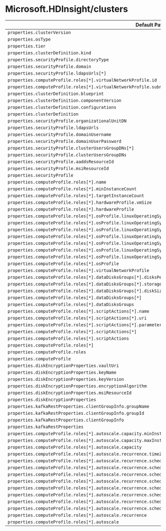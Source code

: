 # Microsoft.HDInsight/clusters

| Default Path | Alias |
|---|---|
| `properties.clusterVersion` | `Microsoft.HDInsight/clusters/clusterVersion` |
| `properties.osType` | `Microsoft.HDInsight/clusters/osType` |
| `properties.tier` | `Microsoft.HDInsight/clusters/tier` |
| `properties.clusterDefinition.kind` | `Microsoft.HDInsight/clusters/clusterDefinition.kind` |
| `properties.securityProfile.directoryType` | `Microsoft.HDInsight/clusters/securityProfile.directoryType` |
| `properties.securityProfile.domain` | `Microsoft.HDInsight/clusters/securityProfile.domain` |
| `properties.securityProfile.ldapsUrls[*]` | `Microsoft.HDInsight/clusters/securityProfile.ldapsUrls[*]` |
| `properties.computeProfile.roles[*].virtualNetworkProfile.id` | `Microsoft.HDInsight/clusters/computeProfile.roles[*].virtualNetworkProfile.id` |
| `properties.computeProfile.roles[*].virtualNetworkProfile.subnet` | `Microsoft.HDInsight/clusters/computeProfile.roles[*].virtualNetworkProfile.subnet` |
| `properties.clusterDefinition.blueprint` | `Microsoft.HDInsight/clusters/clusterDefinition.blueprint` |
| `properties.clusterDefinition.componentVersion` | `Microsoft.HDInsight/clusters/clusterDefinition.componentVersion` |
| `properties.clusterDefinition.configurations` | `Microsoft.HDInsight/clusters/clusterDefinition.configurations` |
| `properties.clusterDefinition` | `Microsoft.HDInsight/clusters/clusterDefinition` |
| `properties.securityProfile.organizationalUnitDN` | `Microsoft.HDInsight/clusters/securityProfile.organizationalUnitDN` |
| `properties.securityProfile.ldapsUrls` | `Microsoft.HDInsight/clusters/securityProfile.ldapsUrls` |
| `properties.securityProfile.domainUsername` | `Microsoft.HDInsight/clusters/securityProfile.domainUsername` |
| `properties.securityProfile.domainUserPassword` | `Microsoft.HDInsight/clusters/securityProfile.domainUserPassword` |
| `properties.securityProfile.clusterUsersGroupDNs[*]` | `Microsoft.HDInsight/clusters/securityProfile.clusterUsersGroupDNs[*]` |
| `properties.securityProfile.clusterUsersGroupDNs` | `Microsoft.HDInsight/clusters/securityProfile.clusterUsersGroupDNs` |
| `properties.securityProfile.aaddsResourceId` | `Microsoft.HDInsight/clusters/securityProfile.aaddsResourceId` |
| `properties.securityProfile.msiResourceId` | `Microsoft.HDInsight/clusters/securityProfile.msiResourceId` |
| `properties.securityProfile` | `Microsoft.HDInsight/clusters/securityProfile` |
| `properties.computeProfile.roles[*].name` | `Microsoft.HDInsight/clusters/computeProfile.roles[*].name` |
| `properties.computeProfile.roles[*].minInstanceCount` | `Microsoft.HDInsight/clusters/computeProfile.roles[*].minInstanceCount` |
| `properties.computeProfile.roles[*].targetInstanceCount` | `Microsoft.HDInsight/clusters/computeProfile.roles[*].targetInstanceCount` |
| `properties.computeProfile.roles[*].hardwareProfile.vmSize` | `Microsoft.HDInsight/clusters/computeProfile.roles[*].hardwareProfile.vmSize` |
| `properties.computeProfile.roles[*].hardwareProfile` | `Microsoft.HDInsight/clusters/computeProfile.roles[*].hardwareProfile` |
| `properties.computeProfile.roles[*].osProfile.linuxOperatingSystemProfile.username` | `Microsoft.HDInsight/clusters/computeProfile.roles[*].osProfile.linuxOperatingSystemProfile.username` |
| `properties.computeProfile.roles[*].osProfile.linuxOperatingSystemProfile.password` | `Microsoft.HDInsight/clusters/computeProfile.roles[*].osProfile.linuxOperatingSystemProfile.password` |
| `properties.computeProfile.roles[*].osProfile.linuxOperatingSystemProfile.sshProfile.publicKeys[*].certificateData` | `Microsoft.HDInsight/clusters/computeProfile.roles[*].osProfile.linuxOperatingSystemProfile.sshProfile.publicKeys[*].certificateData` |
| `properties.computeProfile.roles[*].osProfile.linuxOperatingSystemProfile.sshProfile.publicKeys[*]` | `Microsoft.HDInsight/clusters/computeProfile.roles[*].osProfile.linuxOperatingSystemProfile.sshProfile.publicKeys[*]` |
| `properties.computeProfile.roles[*].osProfile.linuxOperatingSystemProfile.sshProfile.publicKeys` | `Microsoft.HDInsight/clusters/computeProfile.roles[*].osProfile.linuxOperatingSystemProfile.sshProfile.publicKeys` |
| `properties.computeProfile.roles[*].osProfile.linuxOperatingSystemProfile.sshProfile` | `Microsoft.HDInsight/clusters/computeProfile.roles[*].osProfile.linuxOperatingSystemProfile.sshProfile` |
| `properties.computeProfile.roles[*].osProfile.linuxOperatingSystemProfile` | `Microsoft.HDInsight/clusters/computeProfile.roles[*].osProfile.linuxOperatingSystemProfile` |
| `properties.computeProfile.roles[*].osProfile` | `Microsoft.HDInsight/clusters/computeProfile.roles[*].osProfile` |
| `properties.computeProfile.roles[*].virtualNetworkProfile` | `Microsoft.HDInsight/clusters/computeProfile.roles[*].virtualNetworkProfile` |
| `properties.computeProfile.roles[*].dataDisksGroups[*].disksPerNode` | `Microsoft.HDInsight/clusters/computeProfile.roles[*].dataDisksGroups[*].disksPerNode` |
| `properties.computeProfile.roles[*].dataDisksGroups[*].storageAccountType` | `Microsoft.HDInsight/clusters/computeProfile.roles[*].dataDisksGroups[*].storageAccountType` |
| `properties.computeProfile.roles[*].dataDisksGroups[*].diskSizeGB` | `Microsoft.HDInsight/clusters/computeProfile.roles[*].dataDisksGroups[*].diskSizeGB` |
| `properties.computeProfile.roles[*].dataDisksGroups[*]` | `Microsoft.HDInsight/clusters/computeProfile.roles[*].dataDisksGroups[*]` |
| `properties.computeProfile.roles[*].dataDisksGroups` | `Microsoft.HDInsight/clusters/computeProfile.roles[*].dataDisksGroups` |
| `properties.computeProfile.roles[*].scriptActions[*].name` | `Microsoft.HDInsight/clusters/computeProfile.roles[*].scriptActions[*].name` |
| `properties.computeProfile.roles[*].scriptActions[*].uri` | `Microsoft.HDInsight/clusters/computeProfile.roles[*].scriptActions[*].uri` |
| `properties.computeProfile.roles[*].scriptActions[*].parameters` | `Microsoft.HDInsight/clusters/computeProfile.roles[*].scriptActions[*].parameters` |
| `properties.computeProfile.roles[*].scriptActions[*]` | `Microsoft.HDInsight/clusters/computeProfile.roles[*].scriptActions[*]` |
| `properties.computeProfile.roles[*].scriptActions` | `Microsoft.HDInsight/clusters/computeProfile.roles[*].scriptActions` |
| `properties.computeProfile.roles[*]` | `Microsoft.HDInsight/clusters/computeProfile.roles[*]` |
| `properties.computeProfile.roles` | `Microsoft.HDInsight/clusters/computeProfile.roles` |
| `properties.computeProfile` | `Microsoft.HDInsight/clusters/computeProfile` |
| `properties.diskEncryptionProperties.vaultUri` | `Microsoft.HDInsight/clusters/diskEncryptionProperties.vaultUri` |
| `properties.diskEncryptionProperties.keyName` | `Microsoft.HDInsight/clusters/diskEncryptionProperties.keyName` |
| `properties.diskEncryptionProperties.keyVersion` | `Microsoft.HDInsight/clusters/diskEncryptionProperties.keyVersion` |
| `properties.diskEncryptionProperties.encryptionAlgorithm` | `Microsoft.HDInsight/clusters/diskEncryptionProperties.encryptionAlgorithm` |
| `properties.diskEncryptionProperties.msiResourceId` | `Microsoft.HDInsight/clusters/diskEncryptionProperties.msiResourceId` |
| `properties.diskEncryptionProperties` | `Microsoft.HDInsight/clusters/diskEncryptionProperties` |
| `properties.kafkaRestProperties.clientGroupInfo.groupName` | `Microsoft.HDInsight/clusters/kafkaRestProperties.clientGroupInfo.groupName` |
| `properties.kafkaRestProperties.clientGroupInfo.groupId` | `Microsoft.HDInsight/clusters/kafkaRestProperties.clientGroupInfo.groupId` |
| `properties.kafkaRestProperties.clientGroupInfo` | `Microsoft.HDInsight/clusters/kafkaRestProperties.clientGroupInfo` |
| `properties.kafkaRestProperties` | `Microsoft.HDInsight/clusters/kafkaRestProperties` |
| `properties.computeProfile.roles[*].autoscale.capacity.minInstanceCount` | `Microsoft.HDInsight/clusters/computeProfile.roles[*].autoscale.capacity.minInstanceCount` |
| `properties.computeProfile.roles[*].autoscale.capacity.maxInstanceCount` | `Microsoft.HDInsight/clusters/computeProfile.roles[*].autoscale.capacity.maxInstanceCount` |
| `properties.computeProfile.roles[*].autoscale.capacity` | `Microsoft.HDInsight/clusters/computeProfile.roles[*].autoscale.capacity` |
| `properties.computeProfile.roles[*].autoscale.recurrence.timeZone` | `Microsoft.HDInsight/clusters/computeProfile.roles[*].autoscale.recurrence.timeZone` |
| `properties.computeProfile.roles[*].autoscale.recurrence.schedule[*].days[*]` | `Microsoft.HDInsight/clusters/computeProfile.roles[*].autoscale.recurrence.schedule[*].days[*]` |
| `properties.computeProfile.roles[*].autoscale.recurrence.schedule[*].days` | `Microsoft.HDInsight/clusters/computeProfile.roles[*].autoscale.recurrence.schedule[*].days` |
| `properties.computeProfile.roles[*].autoscale.recurrence.schedule[*].timeAndCapacity.time` | `Microsoft.HDInsight/clusters/computeProfile.roles[*].autoscale.recurrence.schedule[*].timeAndCapacity.time` |
| `properties.computeProfile.roles[*].autoscale.recurrence.schedule[*].timeAndCapacity.minInstanceCount` | `Microsoft.HDInsight/clusters/computeProfile.roles[*].autoscale.recurrence.schedule[*].timeAndCapacity.minInstanceCount` |
| `properties.computeProfile.roles[*].autoscale.recurrence.schedule[*].timeAndCapacity.maxInstanceCount` | `Microsoft.HDInsight/clusters/computeProfile.roles[*].autoscale.recurrence.schedule[*].timeAndCapacity.maxInstanceCount` |
| `properties.computeProfile.roles[*].autoscale.recurrence.schedule[*].timeAndCapacity` | `Microsoft.HDInsight/clusters/computeProfile.roles[*].autoscale.recurrence.schedule[*].timeAndCapacity` |
| `properties.computeProfile.roles[*].autoscale.recurrence.schedule[*]` | `Microsoft.HDInsight/clusters/computeProfile.roles[*].autoscale.recurrence.schedule[*]` |
| `properties.computeProfile.roles[*].autoscale.recurrence.schedule` | `Microsoft.HDInsight/clusters/computeProfile.roles[*].autoscale.recurrence.schedule` |
| `properties.computeProfile.roles[*].autoscale.recurrence` | `Microsoft.HDInsight/clusters/computeProfile.roles[*].autoscale.recurrence` |
| `properties.computeProfile.roles[*].autoscale` | `Microsoft.HDInsight/clusters/computeProfile.roles[*].autoscale` |

